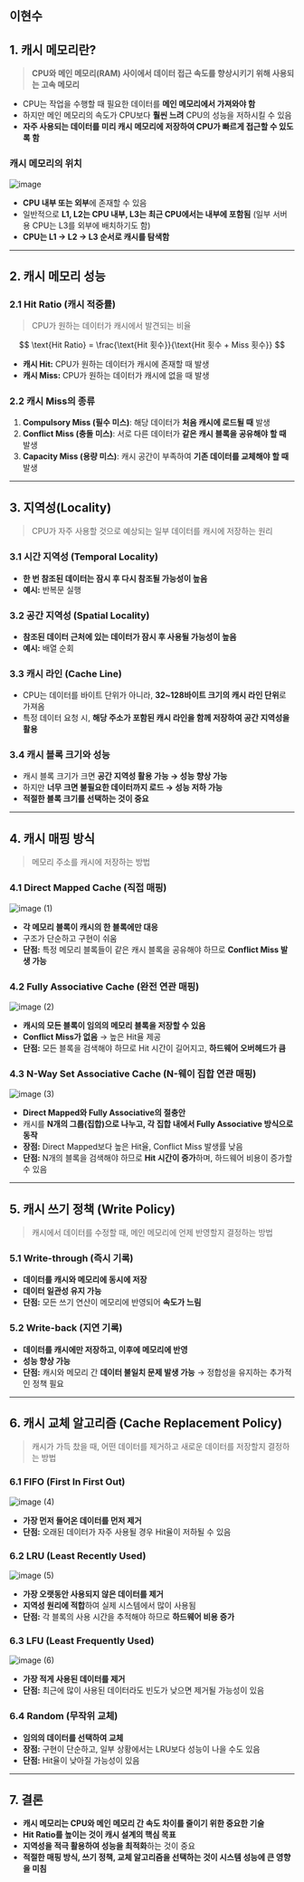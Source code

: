 ## 이현수

## 1. 캐시 메모리란?

> **CPU와 메인 메모리(RAM) 사이에서 데이터 접근 속도를 향상시키기 위해 사용되는 고속 메모리**
> 
- CPU는 작업을 수행할 때 필요한 데이터를 **메인 메모리에서 가져와야 함**
- 하지만 메인 메모리의 속도가 CPU보다 **훨씬 느려** CPU의 성능을 저하시킬 수 있음
- **자주 사용되는 데이터를 미리 캐시 메모리에 저장하여 CPU가 빠르게 접근할 수 있도록 함**

### 캐시 메모리의 위치

![image](https://github.com/user-attachments/assets/cc5b04ca-4e37-4b45-8508-c5c03edfd707)

- **CPU 내부 또는 외부**에 존재할 수 있음
- 일반적으로 **L1, L2는 CPU 내부, L3는 최근 CPU에서는 내부에 포함됨** (일부 서버용 CPU는 L3를 외부에 배치하기도 함)
- **CPU는 L1 → L2 → L3 순서로 캐시를 탐색함**

---

## 2. 캐시 메모리 성능

### 2.1 Hit Ratio (캐시 적중률)

> CPU가 원하는 데이터가 캐시에서 발견되는 비율
> 

$$
\text{Hit Ratio} = \frac{\text{Hit 횟수}}{\text{Hit 횟수 + Miss 횟수}}
$$

- **캐시 Hit:** CPU가 원하는 데이터가 캐시에 존재할 때 발생
- **캐시 Miss:** CPU가 원하는 데이터가 캐시에 없을 때 발생

### 2.2 캐시 Miss의 종류

1. **Compulsory Miss (필수 미스)**: 해당 데이터가 **처음 캐시에 로드될 때** 발생
2. **Conflict Miss (충돌 미스)**: 서로 다른 데이터가 **같은 캐시 블록을 공유해야 할 때** 발생
3. **Capacity Miss (용량 미스)**: 캐시 공간이 부족하여 **기존 데이터를 교체해야 할 때** 발생

---

## 3. 지역성(Locality)

> CPU가 자주 사용할 것으로 예상되는 일부 데이터를 캐시에 저장하는 원리
> 

### 3.1 시간 지역성 (Temporal Locality)

- **한 번 참조된 데이터는 잠시 후 다시 참조될 가능성이 높음**
- **예시:** 반복문 실행

### 3.2 공간 지역성 (Spatial Locality)

- **참조된 데이터 근처에 있는 데이터가 잠시 후 사용될 가능성이 높음**
- **예시:** 배열 순회

### 3.3 캐시 라인 (Cache Line)

- CPU는 데이터를 바이트 단위가 아니라, **32~128바이트 크기의 캐시 라인 단위**로 가져옴
- 특정 데이터 요청 시, **해당 주소가 포함된 캐시 라인을 함께 저장하여 공간 지역성을 활용**

### 3.4 캐시 블록 크기와 성능

- 캐시 블록 크기가 크면 **공간 지역성 활용 가능 → 성능 향상 가능**
- 하지만 **너무 크면 불필요한 데이터까지 로드 → 성능 저하 가능**
- **적절한 블록 크기를 선택하는 것이 중요**

---

## 4. 캐시 매핑 방식

> 메모리 주소를 캐시에 저장하는 방법
> 

### 4.1 Direct Mapped Cache (직접 매핑)

![image (1)](https://github.com/user-attachments/assets/ae70753f-9cce-4a65-b0d9-3109a688e87b)

- **각 메모리 블록이 캐시의 한 블록에만 대응**
- 구조가 단순하고 구현이 쉬움
- **단점:** 특정 메모리 블록들이 같은 캐시 블록을 공유해야 하므로 **Conflict Miss 발생 가능**

### 4.2 Fully Associative Cache (완전 연관 매핑)

![image (2)](https://github.com/user-attachments/assets/aecd56c2-5c50-4b83-a2ce-fb5d37b21e79)

- **캐시의 모든 블록이 임의의 메모리 블록을 저장할 수 있음**
- **Conflict Miss가 없음** → 높은 Hit율 제공
- **단점:** 모든 블록을 검색해야 하므로 Hit 시간이 길어지고, **하드웨어 오버헤드가 큼**

### 4.3 N-Way Set Associative Cache (N-웨이 집합 연관 매핑)

![image (3)](https://github.com/user-attachments/assets/c7f749c5-c88b-4aa2-8749-485579121ffc)

- **Direct Mapped와 Fully Associative의 절충안**
- 캐시를 **N개의 그룹(집합)으로 나누고, 각 집합 내에서 Fully Associative 방식으로 동작**
- **장점:** Direct Mapped보다 높은 Hit율, Conflict Miss 발생률 낮음
- **단점:** N개의 블록을 검색해야 하므로 **Hit 시간이 증가**하며, 하드웨어 비용이 증가할 수 있음

---

## 5. 캐시 쓰기 정책 (Write Policy)

> 캐시에서 데이터를 수정할 때, 메인 메모리에 언제 반영할지 결정하는 방법
> 

### 5.1 Write-through (즉시 기록)

- **데이터를 캐시와 메모리에 동시에 저장**
- **데이터 일관성 유지 가능**
- **단점:** 모든 쓰기 연산이 메모리에 반영되어 **속도가 느림**

### 5.2 Write-back (지연 기록)

- **데이터를 캐시에만 저장하고, 이후에 메모리에 반영**
- **성능 향상 가능**
- **단점:** 캐시와 메모리 간 **데이터 불일치 문제 발생 가능** → 정합성을 유지하는 추가적인 정책 필요

---

## 6. 캐시 교체 알고리즘 (Cache Replacement Policy)

> 캐시가 가득 찼을 때, 어떤 데이터를 제거하고 새로운 데이터를 저장할지 결정하는 방법
> 

### 6.1 FIFO (First In First Out)

![image (4)](https://github.com/user-attachments/assets/bcf30217-d3fc-4918-a057-dab4c8e46d58)

- **가장 먼저 들어온 데이터를 먼저 제거**
- **단점:** 오래된 데이터가 자주 사용될 경우 Hit율이 저하될 수 있음

### 6.2 LRU (Least Recently Used)

![image (5)](https://github.com/user-attachments/assets/f209eebc-4aee-4d38-bf3d-a3e04a40dbb0)

- **가장 오랫동안 사용되지 않은 데이터를 제거**
- **지역성 원리에 적합**하여 실제 시스템에서 많이 사용됨
- **단점:** 각 블록의 사용 시간을 추적해야 하므로 **하드웨어 비용 증가**

### 6.3 LFU (Least Frequently Used)

![image (6)](https://github.com/user-attachments/assets/3c69c937-5f64-49cc-8ee3-f30aa57a497a)

- **가장 적게 사용된 데이터를 제거**
- **단점:** 최근에 많이 사용된 데이터라도 빈도가 낮으면 제거될 가능성이 있음

### 6.4 Random (무작위 교체)

- **임의의 데이터를 선택하여 교체**
- **장점:** 구현이 단순하고, 일부 상황에서는 LRU보다 성능이 나을 수도 있음
- **단점:** Hit율이 낮아질 가능성이 있음

---

## 7. 결론

- **캐시 메모리는 CPU와 메인 메모리 간 속도 차이를 줄이기 위한 중요한 기술**
- **Hit Ratio를 높이는 것이 캐시 설계의 핵심 목표**
- **지역성을 적극 활용하여 성능을 최적화**하는 것이 중요
- **적절한 매핑 방식, 쓰기 정책, 교체 알고리즘을 선택하는 것이 시스템 성능에 큰 영향을 미침**
